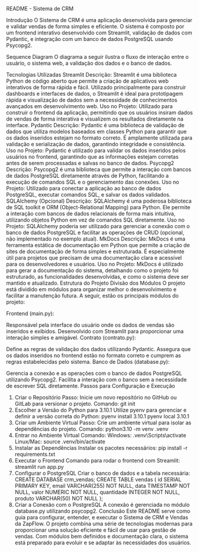 README - Sistema de CRM


Introdução
O Sistema de CRM é uma aplicação desenvolvida para gerenciar e validar vendas de forma simples e eficiente. O sistema é composto por um frontend interativo desenvolvido com Streamlit, validação de dados com Pydantic, e integração com um banco de dados PostgreSQL usando Psycopg2.

Sequence Diagram
O diagrama a seguir ilustra o fluxo de interação entre o usuário, o sistema web, a validação dos dados e o banco de dados.


Tecnologias Utilizadas
Streamlit
Descrição: Streamlit é uma biblioteca Python de código aberto que permite a criação de aplicativos web interativos de forma rápida e fácil. Utilizado principalmente para construir dashboards e interfaces de dados, o Streamlit é ideal para prototipagem rápida e visualização de dados sem a necessidade de conhecimentos avançados em desenvolvimento web.
Uso no Projeto: Utilizado para construir o frontend da aplicação, permitindo que os usuários insiram dados de vendas de forma interativa e visualizem os resultados diretamente na interface.
Pydantic
Descrição: Pydantic é uma biblioteca de validação de dados que utiliza modelos baseados em classes Python para garantir que os dados inseridos estejam no formato correto. É amplamente utilizada para validação e serialização de dados, garantindo integridade e consistência.
Uso no Projeto: Pydantic é utilizado para validar os dados inseridos pelos usuários no frontend, garantindo que as informações estejam corretas antes de serem processadas e salvas no banco de dados.
Psycopg2
Descrição: Psycopg2 é uma biblioteca que permite a interação com bancos de dados PostgreSQL diretamente através de Python, facilitando a execução de comandos SQL e o gerenciamento das conexões.
Uso no Projeto: Utilizado para conectar a aplicação ao banco de dados PostgreSQL, executar comandos SQL, e salvar os dados validados.
SQLAlchemy (Opcional)
Descrição: SQLAlchemy é uma poderosa biblioteca de SQL toolkit e ORM (Object-Relational Mapping) para Python. Ele permite a interação com bancos de dados relacionais de forma mais intuitiva, utilizando objetos Python em vez de comandos SQL diretamente.
Uso no Projeto: SQLAlchemy poderia ser utilizado para gerenciar a conexão com o banco de dados PostgreSQL e facilitar as operações de CRUD (opcional, não implementado no exemplo atual).
MkDocs
Descrição: MkDocs é uma ferramenta estática de documentação em Python que permite a criação de sites de documentação de forma simples e estruturada. É especialmente útil para projetos que precisam de uma documentação clara e acessível para os desenvolvedores e usuários.
Uso no Projeto: MkDocs é utilizado para gerar a documentação do sistema, detalhando como o projeto foi estruturado, as funcionalidades desenvolvidas, e como o sistema deve ser mantido e atualizado.
Estrutura do Projeto
Divisão dos Módulos
O projeto está dividido em módulos para organizar melhor o desenvolvimento e facilitar a manutenção futura. A seguir, estão os principais módulos do projeto:

Frontend (main.py):

Responsável pela interface do usuário onde os dados de vendas são inseridos e exibidos.
Desenvolvido com Streamlit para proporcionar uma interação simples e amigável.
Contrato (contrato.py):

Define as regras de validação dos dados utilizando Pydantic.
Assegura que os dados inseridos no frontend estão no formato correto e cumprem as regras estabelecidas pelo sistema.
Banco de Dados (database.py):

Gerencia a conexão e as operações com o banco de dados PostgreSQL utilizando Psycopg2.
Facilita a interação com o banco sem a necessidade de escrever SQL diretamente.
Passos para Configuração e Execução
1. Criar o Repositório
Passo: Inicie um novo repositório no GitHub ou GitLab para versionar o projeto.
Comando:
git init
2. Escolher a Versão do Python para 3.10.1
Utilize pyenv para gerenciar e definir a versão correta do Python:
pyenv install 3.10.1
pyenv local 3.10.1
3. Criar um Ambiente Virtual
Passo: Crie um ambiente virtual para isolar as dependências do projeto.
Comando:
python3.10 -m venv .venv
4. Entrar no Ambiente Virtual
Comando:
Windows:
.venv\Scripts\activate
Linux/Mac:
source .venv/bin/activate
5. Instalar as Dependências
Instalar os pacotes necessários:
pip install -r requirements.txt
6. Executar o Frontend
Comando para rodar o frontend com Streamlit:
streamlit run app.py
7. Configurar o PostgreSQL
Criar o banco de dados e a tabela necessária:
CREATE DATABASE crm_vendas;
CREATE TABLE vendas (
    id SERIAL PRIMARY KEY,
    email VARCHAR(255) NOT NULL,
    data TIMESTAMP NOT NULL,
    valor NUMERIC NOT NULL,
    quantidade INTEGER NOT NULL,
    produto VARCHAR(50) NOT NULL
);
8. Criar a Conexão com o PostgreSQL
A conexão é gerenciada no módulo database.py utilizando psycopg2.
Conclusão
Este README serve como guia para configurar, entender, e executar o Sistema de CRM e Vendas da ZapFlow. O projeto combina uma série de tecnologias modernas para proporcionar uma solução eficiente e fácil de usar para gestão de vendas. Com módulos bem definidos e documentação clara, o sistema está preparado para evoluir e se adaptar às necessidades dos usuários.